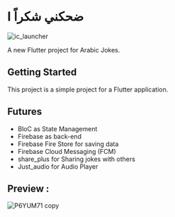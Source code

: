 # l ضحكني شكراً
![ic_launcher](https://user-images.githubusercontent.com/33913003/152251797-40035f31-2fdd-49c3-a4ed-c974764eb426.png)

A new Flutter project for Arabic Jokes.

## Getting Started

This project is a simple project for a Flutter application.

## Futures
- BloC as State Management
- Firebase as back-end
- Firebase Fire Store for saving data
- Firebase Cloud Messaging (FCM)
- share_plus for Sharing jokes with others
- Just_audio for Audio Player

## Preview :

![P6YUM71 copy](https://user-images.githubusercontent.com/33913003/152255302-967d16fa-457e-4c4e-86a0-082d7770e0de.png)

